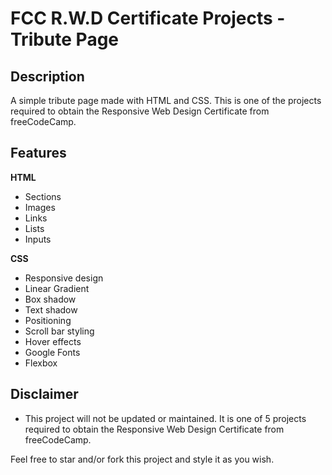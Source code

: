 # FCC R.W.D Certificate Projects - Tribute Page

## Description

A simple tribute page made with HTML and CSS. This is one of the projects required to obtain the Responsive Web Design Certificate from freeCodeCamp.

## Features

**HTML**

-   Sections
-   Images
-   Links
-   Lists
-   Inputs

**CSS**

-   Responsive design
-   Linear Gradient
-   Box shadow
-   Text shadow
-   Positioning
-   Scroll bar styling
-   Hover effects
-   Google Fonts
-   Flexbox

## Disclaimer

-   This project will not be updated or maintained. It is one of 5 projects required to obtain the Responsive Web Design Certificate from freeCodeCamp.

Feel free to star and/or fork this project and style it as you wish.
